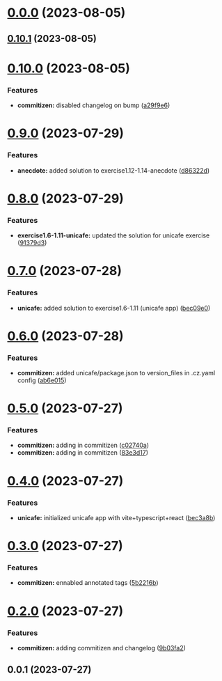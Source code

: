 # [0.0.0](https://github.com/zhid0399123/fullstack-open-exercises/compare/0.10.1...0.0.0) (2023-08-05)



## [0.10.1](https://github.com/zhid0399123/fullstack-open-exercises/compare/0.10.0...0.10.1) (2023-08-05)



# [0.10.0](https://github.com/zhid0399123/fullstack-open-exercises/compare/0.9.0...0.10.0) (2023-08-05)


### Features

* **commitizen:** disabled changelog on bump ([a29f9e6](https://github.com/zhid0399123/fullstack-open-exercises/commit/a29f9e6c68781c0c1e85ba4afc9e181a2d012295))



# [0.9.0](https://github.com/zhid0399123/fullstack-open-exercises/compare/0.8.0...0.9.0) (2023-07-29)


### Features

* **anecdote:** added solution to exercise1.12-1.14-anecdote ([d86322d](https://github.com/zhid0399123/fullstack-open-exercises/commit/d86322d5a8d808da29c4d83faf62d0cfb8175edc))



# [0.8.0](https://github.com/zhid0399123/fullstack-open-exercises/compare/0.7.0...0.8.0) (2023-07-29)


### Features

* **exercise1.6-1.11-unicafe:** updated the solution for unicafe exercise ([91379d3](https://github.com/zhid0399123/fullstack-open-exercises/commit/91379d3c4e36bc28cd256f674acb2d60101fd92a))



# [0.7.0](https://github.com/zhid0399123/fullstack-open-exercises/compare/0.6.0...0.7.0) (2023-07-28)


### Features

* **unicafe:** added solution to exercise1.6-1.11 (unicafe app) ([bec09e0](https://github.com/zhid0399123/fullstack-open-exercises/commit/bec09e03aec9386f141540f6634f7bdaad184d67))



# [0.6.0](https://github.com/zhid0399123/fullstack-open-exercises/compare/0.5.0...0.6.0) (2023-07-28)


### Features

* **commitizen:** added unicafe/package.json to version_files in .cz.yaml config ([ab6e015](https://github.com/zhid0399123/fullstack-open-exercises/commit/ab6e0157617a02c3623c429cbe6e649567e44cab))



# [0.5.0](https://github.com/zhid0399123/fullstack-open-exercises/compare/0.4.0...0.5.0) (2023-07-27)


### Features

* **commitizen:** adding in commitizen ([c02740a](https://github.com/zhid0399123/fullstack-open-exercises/commit/c02740a4d224654efe850c2200cfd0fdf4540bc7))
* **commitizen:** adding in commitizen ([83e3d17](https://github.com/zhid0399123/fullstack-open-exercises/commit/83e3d17e41486e4c6917897d1a2b93752ff1299c))



# [0.4.0](https://github.com/zhid0399123/fullstack-open-exercises/compare/0.3.0...0.4.0) (2023-07-27)


### Features

* **unicafe:** initialized unicafe app with vite+typescript+react ([bec3a8b](https://github.com/zhid0399123/fullstack-open-exercises/commit/bec3a8b7e9e01833a041f7974817d63cbdb42817))



# [0.3.0](https://github.com/zhid0399123/fullstack-open-exercises/compare/0.2.0...0.3.0) (2023-07-27)


### Features

* **commitizen:** ennabled annotated tags ([5b2216b](https://github.com/zhid0399123/fullstack-open-exercises/commit/5b2216b88fd6045c432f1818f73e504915f98c99))



# [0.2.0](https://github.com/zhid0399123/fullstack-open-exercises/compare/0.0.1...0.2.0) (2023-07-27)


### Features

* **commitizen:** adding commitizen and changelog ([9b03fa2](https://github.com/zhid0399123/fullstack-open-exercises/commit/9b03fa26bb1d077895c859e213d8de530bc17cd4))



## 0.0.1 (2023-07-27)



